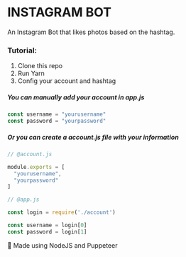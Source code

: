 # INSTAGRAM BOT

An Instagram Bot that likes photos based on the hashtag.

### Tutorial:

1. Clone this repo
2. Run Yarn
3. Config your account and hashtag

##### You can manually add your account in app.js
```javascript
const username = "yourusername"
const password = "yourpassword"
```

##### Or you can create a account.js file with your information
```javascript
// @account.js

module.exports = [
  "yourusername",
  "yourpassword"
]
```

```javascript
// @app.js

const login = require('./account')

const username = login[0]
const password = login[1]
```

🚀 Made using NodeJS and Puppeteer